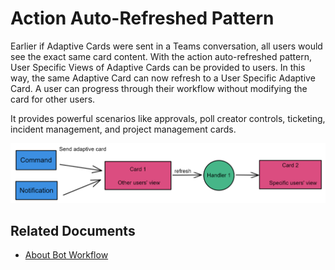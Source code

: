 # Action Auto-Refreshed Pattern

Earlier if Adaptive Cards were sent in a Teams conversation, all users would see the exact same card content. With the action auto-refreshed pattern, User Specific Views of Adaptive Cards can be provided to users. In this way, the same Adaptive Card can now refresh to a User Specific Adaptive Card. A user can progress through their workflow without modifying the card for other users. 

It provides powerful scenarios like approvals, poll creator controls, ticketing, incident management, and project management cards. 

![](./refresh.png)

## Related Documents

- [About Bot Workflow](https://microsoftapc.sharepoint.com/:w:/t/DevDivTeamsDevXProductTeam/EcyFDXNQGqVIiqHCaRt5T4cBUDDcy7ixA0ppYdWVJCE4vw?e=TAtEzt)
